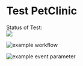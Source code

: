 # Test PetClinic

Status of Test:<br>
<img src="https://github.com/junkxxl/PetClinic/workflows/Petclinic/badge.svg?branch=master"><br>

![example workflow](https://github.com/junkxxl/PetClinic/actions/workflows/Petclinic/badge.svg)

![example event parameter](https://github.com/github/docs/actions/workflows/main.yml/badge.svg?event=push)

